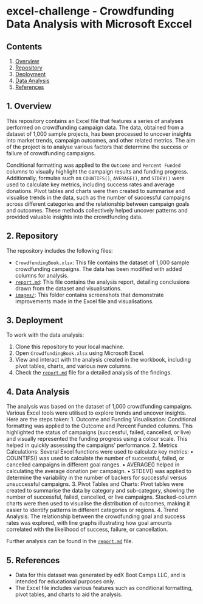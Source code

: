 # excel-challenge - Crowdfunding Data Analysis with Microsoft Exccel

## Contents
1. [Overview](#1-overview)
2. [Repository](#2-repository)
3. [Deployment](#3-deployment)
4. [Data Analysis](#4-data-analysis)
5. [References](#5-references)


## 1. Overview

This repository contains an Excel file that features a series of analyses performed on crowdfunding campaign data. The data, obtained from a dataset of 1,000 sample projects, has been processed to uncover insights into market trends, campaign outcomes, and other related metrics. The aim of the project is to analyse various factors that determine the success or failure of crowdfunding campaigns.

Conditional formatting was applied to the `Outcome` and `Percent Funded` columns to visually highlight the campaign results and funding progress. Additionally, formulas such as `COUNTIFS()`, `AVERAGE()`, and `STDEV()` were used to calculate key metrics, including success rates and average donations. Pivot tables and charts were then created to summarise and visualise trends in the data, such as the number of successful campaigns across different categories and the relationship between campaign goals and outcomes. These methods collectively helped uncover patterns and provided valuable insights into the crowdfunding data.

## 2. Repository

The repository includes the following files:
- `CrowdfundingBook.xlsx`: This file contains the dataset of 1,000 sample crowdfunding campaigns. The data has been modified with added columns for analysis.
- [`report.md`](report.md): This file contains the analysis report, detailing conclusions drawn from the dataset and visualisations.
- [`images/`](images): This folder contains screenshots that demonstrate improvements made in the Excel file and visualisations.

## 3. Deployment

To work with the data analysis:
1. Clone this repository to your local machine.
2. Open `CrowdfundingBook.xlsx` using Microsoft Excel.
3. View and interact with the analysis created in the workbook, including pivot tables, charts, and various new columns.
4. Check the [`report.md`](report.md) file for a detailed analysis of the findings.

## 4. Data Analysis

The analysis was based on the dataset of 1,000 crowdfunding campaigns. Various Excel tools were utilised to explore trends and uncover insights. Here are the steps taken:
	1.	Outcome and Funding Visualisation: Conditional formatting was applied to the Outcome and Percent Funded columns. This highlighted the status of campaigns (successful, failed, cancelled, or live) and visually represented the funding progress using a colour scale. This helped in quickly assessing the campaigns’ performance.
	2.	Metrics Calculations: Several Excel functions were used to calculate key metrics:
	•	COUNTIFS() was used to calculate the number of successful, failed, or cancelled campaigns in different goal ranges.
	•	AVERAGE() helped in calculating the average donation per campaign.
	•	STDEV() was applied to determine the variability in the number of backers for successful versus unsuccessful campaigns.
	3.	Pivot Tables and Charts: Pivot tables were created to summarise the data by category and sub-category, showing the number of successful, failed, cancelled, or live campaigns. Stacked-column charts were then used to visualise the distribution of outcomes, making it easier to identify patterns in different categories or regions.
	4.	Trend Analysis: The relationship between the crowdfunding goal and success rates was explored, with line graphs illustrating how goal amounts correlated with the likelihood of success, failure, or cancellation.

Further analysis can be found in the [`report.md`](report.md) file.


## 5. References

- Data for this dataset was generated by edX Boot Camps LLC, and is intended for educational purposes only.
- The Excel file includes various features such as conditional formatting, pivot tables, and charts to aid the analysis.

